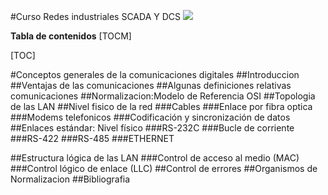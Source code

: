 #Curso Redes industriales SCADA Y DCS
![](https://i.pinimg.com/originals/a2/b5/19/a2b519c7bd52bc63ea6052964790ebec.png)

**Tabla de contenidos**
[TOCM]

[TOC]

#Conceptos  generales  de la comunicaciones digitales
##Introduccion
##Ventajas  de las comunicaciones
##Algunas  definiciones  relativas  comunicaciones
##Normalizacion:Modelo de Referencia OSI
##Topologia de las LAN
##Nivel fisico de la red
###Cables
###Enlace por fibra optica
###Modems telefonicos 
###Codificación y  sincronización de datos
##Enlaces estándar: Nivel  físico
###RS-232C
###Bucle de corriente
###RS-422
###RS-485
###ETHERNET

##Estructura lógica de las  LAN
###Control de acceso al  medio (MAC)
###Control lógico de enlace (LLC)
##Control de errores
##Organismos  de Normalizacion
##Bibliografia
